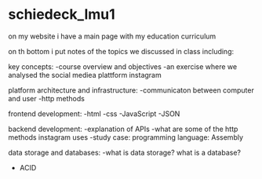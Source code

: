 # schiedeck_lmu1

on my website i have a main page with my education curriculum

on th bottom i put notes of the topics we discussed in class including:

key concepts: 
-course overview and objectives
-an exercise where we analysed the social mediea plattform instagram

platform architecture and infrastructure:
-communicaton between computer and user 
-http methods

frontend development:
-html
-css
-JavaScript
-JSON

backend development: 
-explanation of APIs
-what are some of the http methods instagram uses
-study case: programming language: Assembly

data storage and databases:
-what is data storage? what is a database?
- ACID


